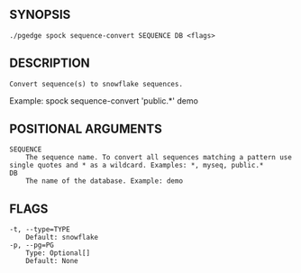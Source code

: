 ## SYNOPSIS
    ./pgedge spock sequence-convert SEQUENCE DB <flags>
 
## DESCRIPTION
    Convert sequence(s) to snowflake sequences. 

Example: spock sequence-convert 'public.*' demo 
 
## POSITIONAL ARGUMENTS
    SEQUENCE
        The sequence name. To convert all sequences matching a pattern use single quotes and * as a wildcard. Examples: *, myseq, public.*
    DB
        The name of the database. Example: demo
 
## FLAGS
    -t, --type=TYPE
        Default: snowflake
    -p, --pg=PG
        Type: Optional[]
        Default: None
